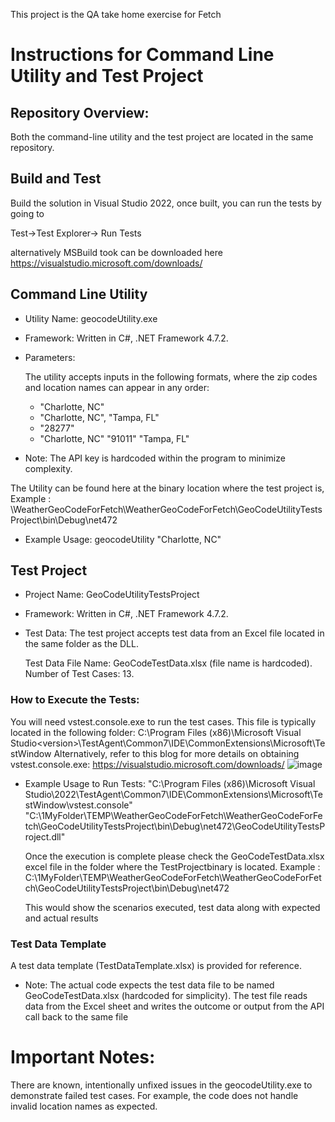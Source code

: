 
This project is the QA take home exercise for Fetch


# Instructions for Command Line Utility and Test Project
## Repository Overview:
Both the command-line utility and the test project are located in the same repository.

## Build and Test

Build the solution in Visual Studio 2022, 
once built, you can run the tests by going to 

Test->Test Explorer-> Run Tests

alternatively MSBuild took can be downloaded here https://visualstudio.microsoft.com/downloads/



## Command Line Utility



- Utility Name: geocodeUtility.exe
- Framework: Written in C#, .NET Framework 4.7.2.


-  Parameters:

    The utility accepts inputs in the following formats, where the zip codes and location names can appear in any order:
      - "Charlotte, NC"
      - "Charlotte, NC", "Tampa, FL"
      - "28277"
      - "Charlotte, NC" "91011" "Tampa, FL"
- Note: The API key is hardcoded within the program to minimize complexity.


The Utility can be found here at the binary location where the test project is,
 Example : <your-download folder>\WeatherGeoCodeForFetch\WeatherGeoCodeForFetch\GeoCodeUtilityTestsProject\bin\Debug\net472


- Example Usage:
      geocodeUtility "Charlotte, NC"

## Test Project
- Project Name: GeoCodeUtilityTestsProject

- Framework: Written in C#, .NET Framework 4.7.2.

- Test Data:
  The test project accepts test data from an Excel file located in the same folder as the DLL.

  Test Data File Name: GeoCodeTestData.xlsx (file name is hardcoded).
  Number of Test Cases: 13.

### How to Execute the Tests:

You will need vstest.console.exe to run the test cases.
This file is typically located in the following folder:
C:\Program Files (x86)\Microsoft Visual Studio\<version>\TestAgent\Common7\IDE\CommonExtensions\Microsoft\TestWindow
Alternatively, refer to this blog for more details on obtaining vstest.console.exe:
 https://visualstudio.microsoft.com/downloads/
 ![image](https://github.com/user-attachments/assets/4d85d92c-3985-42ff-9a19-fdec471de56e)

 - Example Usage to Run Tests:
   "C:\Program Files (x86)\Microsoft Visual Studio\2022\TestAgent\Common7\IDE\CommonExtensions\Microsoft\TestWindow\vstest.console" "C:\1MyFolder\TEMP\WeatherGeoCodeForFetch\WeatherGeoCodeForFetch\GeoCodeUtilityTestsProject\bin\Debug\net472\GeoCodeUtilityTestsProject.dll"


   Once the execution is complete please check the GeoCodeTestData.xlsx excel file in the folder where the TestProjectbinary is located.
   Example :  C:\1MyFolder\TEMP\WeatherGeoCodeForFetch\WeatherGeoCodeForFetch\GeoCodeUtilityTestsProject\bin\Debug\net472

   This would show the scenarios executed, test data along with expected and actual results

### Test Data Template
A test data template (TestDataTemplate.xlsx) is provided for reference.
 - Note: The actual code expects the test data file to be named GeoCodeTestData.xlsx (hardcoded for simplicity).
          The test file reads data from the Excel sheet and writes the outcome or output from the API call back to the same file

# Important Notes:
There are known, intentionally unfixed issues in the geocodeUtility.exe to demonstrate failed test cases. For example, the code does not handle invalid location names as expected.

